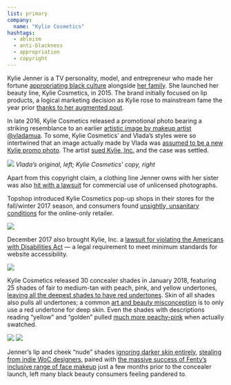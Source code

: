 ```yaml
---
list: primary
company:
  name: "Kylie Cosmetics"
hashtags:
  - ableism
  - anti-blackness
  - appropriation
  - copyright
---
```


 Kylie Jenner is a TV personality, model, and entrepreneur who made her fortune [appropriating black culture](https://nylon.com/articles/kylie-jenner-forbes-cultural-appropriation-black-culture) alongside [her family](https://www.marieclaire.com/celebrity/news/a27683/kardashian-enterprises-cultural-appropriation/). She launched her beauty line, Kylie Cosmetics, in 2015. The brand initially focused on lip products, a logical marketing decision as Kylie rose to mainstream fame the year prior [thanks to her augmented pout](https://www.dailymail.co.uk/tvshowbiz/article-3070852/Kylie-Jenner-17-FINALLY-admits-lip-fillers-big-sister-Khloe-Kardashian-urges-stop-lying.html).

In late 2016, Kylie Cosmetics released a promotional photo bearing a striking resemblance to an earlier [artistic image by makeup artist @vladamua](https://www.instagram.com/p/BNBK41BDyk_/?utm_source=ig_embed). To some, Kylie Cosmetics’ and Vlada’s styles were so intertwined that an image actually made by Vlada was [assumed to be a new Kylie promo photo](https://www.buzzfeed.com/elliewoodward/this-makeup-artist-is-accusing-kylie-jenner-of-stealing-her). The artist [sued Kylie, Inc.](https://www.harpersbazaar.com/beauty/news/a20109/kylie-jenner-makeup-lawsuit/) and the case was settled.

![](/kylie-vlada.jpg)
_Vlada’s original, left; Kylie Cosmetics’ copy, right_

Apart from this copyright claim, a clothing line Jenner owns with her sister was also [hit with a lawsuit](http://www.latimes.com/entertainment/la-et-entertainment-news-updates-july-kendall-kylie-jenner-lawsuit-1499707015-htmlstory.html) for commercial use of unlicensed photographs.

Topshop introduced Kylie Cosmetics pop-up shops in their stores for the fall/winter 2017 season, and consumers found [unsightly, unsanitary conditions](https://www.youtube.com/watch?v=xjdQBk4EoaM) for the online-only retailer.

![](/kylie-unsanitary.png)

December 2017 also brought Kylie, Inc. a [lawsuit for violating the Americans with Disabilities Act](https://www.lofficielusa.com/beauty/kylie-jenner-s-company-is-being-sued-for-being-inaccessible-to-the-blind) — a legal requirement to meet minimum standards for website accessibility.

![](/kylie-ada.png)

Kylie Cosmetics released 30 concealer shades in January 2018, featuring 25 shades of fair to medium-tan with peach, pink, and yellow undertones, [leaving all the deepest shades to have red undertones](https://www.revelist.com/makeup/kylie-jenner-concealer-dark/11133/they-want-her-to-know-cherry-red-is-fine-but-our-complexions-have-a-lot-more-range-than-that/4). Skin of all shades also pulls all undertones; a common [art and beauty misconception](https://notebook.hongkonggong.com/2018/01/16/inclusive-illustration-research-part-2/) is to only use a red undertone for deep skin. Even the shades with descriptions reading “yellow” and “golden” pulled [much more peachy-pink](https://www.youtube.com/watch?v=yQ_ODhhQmxk) when actually swatched.

![](/kylie-red.jpg)
![](/kylie-review.png)

Jenner’s lip and cheek “nude” shades [ignoring darker skin entirely](https://www.revelist.com/makeup/kylie-jenner-nude/10556), [stealing from indie WoC designers](https://www.refinery29.com/2017/06/158378/kylie-jenner-stolen-camo-clothing-designs), paired with [the massive success of Fenty’s inclusive range of face makeup](https://www.revelist.com/beauty-news-/kylie-jenner-fenty-beauty/10761) just a few months prior to the concealer launch, left many black beauty consumers feeling pandered to.
